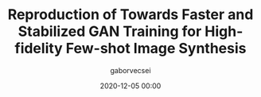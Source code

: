 ---
title: "Reproduction of Towards Faster and Stabilized GAN Training for High-fidelity Few-shot Image Synthesis"
layout: post
date: 2020-12-05 00:00
tag:
  - Machine Learning
  - Deep Learning
  - GAN
image: noimage
headerImage: false
category: blog
author: gaborvecsei
externalLink: https://github.com/gaborvecsei/SLE-GAN
---